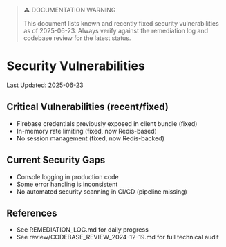 > ⚠️ DOCUMENTATION WARNING
>
> This document lists known and recently fixed security vulnerabilities as of 2025-06-23. Always verify against the remediation log and codebase review for the latest status.
>
# Security Vulnerabilities
Last Updated: 2025-06-23

## Critical Vulnerabilities (recent/fixed)
- Firebase credentials previously exposed in client bundle (fixed)
- In-memory rate limiting (fixed, now Redis-based)
- No session management (fixed, now Redis-backed)

## Current Security Gaps
- Console logging in production code
- Some error handling is inconsistent
- No automated security scanning in CI/CD (pipeline missing)

## References
- See REMEDIATION_LOG.md for daily progress
- See review/CODEBASE_REVIEW_2024-12-19.md for full technical audit 